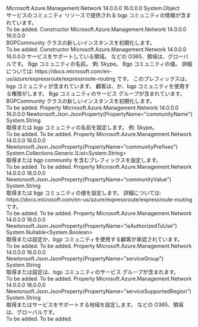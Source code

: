 <Type Name="BGPCommunity" FullName="Microsoft.Azure.Management.Network.Models.BGPCommunity">
  <TypeSignature Language="C#" Value="public class BGPCommunity" />
  <TypeSignature Language="ILAsm" Value=".class public auto ansi beforefieldinit BGPCommunity extends System.Object" />
  <TypeSignature Language="DocId" Value="T:Microsoft.Azure.Management.Network.Models.BGPCommunity" />
  <TypeSignature Language="VB.NET" Value="Public Class BGPCommunity" />
  <TypeSignature Language="F#" Value="type BGPCommunity = class" />
  <AssemblyInfo>
    <AssemblyName>Microsoft.Azure.Management.Network</AssemblyName>
    <AssemblyVersion>14.0.0.0</AssemblyVersion>
    <AssemblyVersion>16.0.0.0</AssemblyVersion>
  </AssemblyInfo>
  <Base>
    <BaseTypeName>System.Object</BaseTypeName>
  </Base>
  <Interfaces />
  <Docs>
    <summary>
            サービスのコミュニティ リソースで提供される bgp コミュニティの情報が含まれています。
            </summary>
    <remarks>To be added.</remarks>
  </Docs>
  <Members>
    <Member MemberName=".ctor">
      <MemberSignature Language="C#" Value="public BGPCommunity ();" />
      <MemberSignature Language="ILAsm" Value=".method public hidebysig specialname rtspecialname instance void .ctor() cil managed" />
      <MemberSignature Language="DocId" Value="M:Microsoft.Azure.Management.Network.Models.BGPCommunity.#ctor" />
      <MemberSignature Language="VB.NET" Value="Public Sub New ()" />
      <MemberType>Constructor</MemberType>
      <AssemblyInfo>
        <AssemblyName>Microsoft.Azure.Management.Network</AssemblyName>
        <AssemblyVersion>14.0.0.0</AssemblyVersion>
        <AssemblyVersion>16.0.0.0</AssemblyVersion>
      </AssemblyInfo>
      <Parameters />
      <Docs>
        <summary>
            BGPCommunity クラスの新しいインスタンスを初期化します。
            </summary>
        <remarks>To be added.</remarks>
      </Docs>
    </Member>
    <Member MemberName=".ctor">
      <MemberSignature Language="C#" Value="public BGPCommunity (string serviceSupportedRegion = null, string communityName = null, string communityValue = null, System.Collections.Generic.IList&lt;string&gt; communityPrefixes = null, Nullable&lt;bool&gt; isAuthorizedToUse = null, string serviceGroup = null);" />
      <MemberSignature Language="ILAsm" Value=".method public hidebysig specialname rtspecialname instance void .ctor(string serviceSupportedRegion, string communityName, string communityValue, class System.Collections.Generic.IList`1&lt;string&gt; communityPrefixes, valuetype System.Nullable`1&lt;bool&gt; isAuthorizedToUse, string serviceGroup) cil managed" />
      <MemberSignature Language="DocId" Value="M:Microsoft.Azure.Management.Network.Models.BGPCommunity.#ctor(System.String,System.String,System.String,System.Collections.Generic.IList{System.String},System.Nullable{System.Boolean},System.String)" />
      <MemberSignature Language="VB.NET" Value="Public Sub New (Optional serviceSupportedRegion As String = null, Optional communityName As String = null, Optional communityValue As String = null, Optional communityPrefixes As IList(Of String) = null, Optional isAuthorizedToUse As Nullable(Of Boolean) = null, Optional serviceGroup As String = null)" />
      <MemberSignature Language="F#" Value="new Microsoft.Azure.Management.Network.Models.BGPCommunity : string * string * string * System.Collections.Generic.IList&lt;string&gt; * Nullable&lt;bool&gt; * string -&gt; Microsoft.Azure.Management.Network.Models.BGPCommunity" Usage="new Microsoft.Azure.Management.Network.Models.BGPCommunity (serviceSupportedRegion, communityName, communityValue, communityPrefixes, isAuthorizedToUse, serviceGroup)" />
      <MemberType>Constructor</MemberType>
      <AssemblyInfo>
        <AssemblyName>Microsoft.Azure.Management.Network</AssemblyName>
        <AssemblyVersion>14.0.0.0</AssemblyVersion>
        <AssemblyVersion>16.0.0.0</AssemblyVersion>
      </AssemblyInfo>
      <Parameters>
        <Parameter Name="serviceSupportedRegion" Type="System.String" />
        <Parameter Name="communityName" Type="System.String" />
        <Parameter Name="communityValue" Type="System.String" />
        <Parameter Name="communityPrefixes" Type="System.Collections.Generic.IList&lt;System.String&gt;" />
        <Parameter Name="isAuthorizedToUse" Type="System.Nullable&lt;System.Boolean&gt;" />
        <Parameter Name="serviceGroup" Type="System.String" />
      </Parameters>
      <Docs>
        <param name="serviceSupportedRegion">サービスをサポートしている領域。 などの O365、領域は、グローバルです。</param>
        <param name="communityName">Bgp コミュニティの名前。 例: Skype。</param>
        <param name="communityValue">Bgp コミュニティの値。 詳細については: https://docs.microsoft.com/en-us/azure/expressroute/expressroute-routing です。</param>
        <param name="communityPrefixes">このプレフィックスは、bgp コミュニティが含まれています。</param>
        <param name="isAuthorizedToUse">顧客は、か、bgp コミュニティを使用する権限がします。</param>
        <param name="serviceGroup">Bgp コミュニティのサービス グループが含まれています。</param>
        <summary>
            BGPCommunity クラスの新しいインスタンスを初期化します。
            </summary>
        <remarks>To be added.</remarks>
      </Docs>
    </Member>
    <Member MemberName="CommunityName">
      <MemberSignature Language="C#" Value="public string CommunityName { get; set; }" />
      <MemberSignature Language="ILAsm" Value=".property instance string CommunityName" />
      <MemberSignature Language="DocId" Value="P:Microsoft.Azure.Management.Network.Models.BGPCommunity.CommunityName" />
      <MemberSignature Language="VB.NET" Value="Public Property CommunityName As String" />
      <MemberSignature Language="F#" Value="member this.CommunityName : string with get, set" Usage="Microsoft.Azure.Management.Network.Models.BGPCommunity.CommunityName" />
      <MemberType>Property</MemberType>
      <AssemblyInfo>
        <AssemblyName>Microsoft.Azure.Management.Network</AssemblyName>
        <AssemblyVersion>14.0.0.0</AssemblyVersion>
        <AssemblyVersion>16.0.0.0</AssemblyVersion>
      </AssemblyInfo>
      <Attributes>
        <Attribute>
          <AttributeName>Newtonsoft.Json.JsonProperty(PropertyName="communityName")</AttributeName>
        </Attribute>
      </Attributes>
      <ReturnValue>
        <ReturnType>System.String</ReturnType>
      </ReturnValue>
      <Docs>
        <summary>
            取得または bgp コミュニティの名前を設定します。 例: Skype。
            </summary>
        <value>To be added.</value>
        <remarks>To be added.</remarks>
      </Docs>
    </Member>
    <Member MemberName="CommunityPrefixes">
      <MemberSignature Language="C#" Value="public System.Collections.Generic.IList&lt;string&gt; CommunityPrefixes { get; set; }" />
      <MemberSignature Language="ILAsm" Value=".property instance class System.Collections.Generic.IList`1&lt;string&gt; CommunityPrefixes" />
      <MemberSignature Language="DocId" Value="P:Microsoft.Azure.Management.Network.Models.BGPCommunity.CommunityPrefixes" />
      <MemberSignature Language="VB.NET" Value="Public Property CommunityPrefixes As IList(Of String)" />
      <MemberSignature Language="F#" Value="member this.CommunityPrefixes : System.Collections.Generic.IList&lt;string&gt; with get, set" Usage="Microsoft.Azure.Management.Network.Models.BGPCommunity.CommunityPrefixes" />
      <MemberType>Property</MemberType>
      <AssemblyInfo>
        <AssemblyName>Microsoft.Azure.Management.Network</AssemblyName>
        <AssemblyVersion>14.0.0.0</AssemblyVersion>
        <AssemblyVersion>16.0.0.0</AssemblyVersion>
      </AssemblyInfo>
      <Attributes>
        <Attribute>
          <AttributeName>Newtonsoft.Json.JsonProperty(PropertyName="communityPrefixes")</AttributeName>
        </Attribute>
      </Attributes>
      <ReturnValue>
        <ReturnType>System.Collections.Generic.IList&lt;System.String&gt;</ReturnType>
      </ReturnValue>
      <Docs>
        <summary>
            取得または bgp community を含むプレフィックスを設定します。
            </summary>
        <value>To be added.</value>
        <remarks>To be added.</remarks>
      </Docs>
    </Member>
    <Member MemberName="CommunityValue">
      <MemberSignature Language="C#" Value="public string CommunityValue { get; set; }" />
      <MemberSignature Language="ILAsm" Value=".property instance string CommunityValue" />
      <MemberSignature Language="DocId" Value="P:Microsoft.Azure.Management.Network.Models.BGPCommunity.CommunityValue" />
      <MemberSignature Language="VB.NET" Value="Public Property CommunityValue As String" />
      <MemberSignature Language="F#" Value="member this.CommunityValue : string with get, set" Usage="Microsoft.Azure.Management.Network.Models.BGPCommunity.CommunityValue" />
      <MemberType>Property</MemberType>
      <AssemblyInfo>
        <AssemblyName>Microsoft.Azure.Management.Network</AssemblyName>
        <AssemblyVersion>14.0.0.0</AssemblyVersion>
        <AssemblyVersion>16.0.0.0</AssemblyVersion>
      </AssemblyInfo>
      <Attributes>
        <Attribute>
          <AttributeName>Newtonsoft.Json.JsonProperty(PropertyName="communityValue")</AttributeName>
        </Attribute>
      </Attributes>
      <ReturnValue>
        <ReturnType>System.String</ReturnType>
      </ReturnValue>
      <Docs>
        <summary>
            取得または bgp コミュニティの値を設定します。 詳細については: https://docs.microsoft.com/en-us/azure/expressroute/expressroute-routing です。
            </summary>
        <value>To be added.</value>
        <remarks>To be added.</remarks>
      </Docs>
    </Member>
    <Member MemberName="IsAuthorizedToUse">
      <MemberSignature Language="C#" Value="public Nullable&lt;bool&gt; IsAuthorizedToUse { get; set; }" />
      <MemberSignature Language="ILAsm" Value=".property instance valuetype System.Nullable`1&lt;bool&gt; IsAuthorizedToUse" />
      <MemberSignature Language="DocId" Value="P:Microsoft.Azure.Management.Network.Models.BGPCommunity.IsAuthorizedToUse" />
      <MemberSignature Language="VB.NET" Value="Public Property IsAuthorizedToUse As Nullable(Of Boolean)" />
      <MemberSignature Language="F#" Value="member this.IsAuthorizedToUse : Nullable&lt;bool&gt; with get, set" Usage="Microsoft.Azure.Management.Network.Models.BGPCommunity.IsAuthorizedToUse" />
      <MemberType>Property</MemberType>
      <AssemblyInfo>
        <AssemblyName>Microsoft.Azure.Management.Network</AssemblyName>
        <AssemblyVersion>14.0.0.0</AssemblyVersion>
        <AssemblyVersion>16.0.0.0</AssemblyVersion>
      </AssemblyInfo>
      <Attributes>
        <Attribute>
          <AttributeName>Newtonsoft.Json.JsonProperty(PropertyName="isAuthorizedToUse")</AttributeName>
        </Attribute>
      </Attributes>
      <ReturnValue>
        <ReturnType>System.Nullable&lt;System.Boolean&gt;</ReturnType>
      </ReturnValue>
      <Docs>
        <summary>
            取得または設定か、bgp コミュニティを使用する顧客が承認されています。
            </summary>
        <value>To be added.</value>
        <remarks>To be added.</remarks>
      </Docs>
    </Member>
    <Member MemberName="ServiceGroup">
      <MemberSignature Language="C#" Value="public string ServiceGroup { get; set; }" />
      <MemberSignature Language="ILAsm" Value=".property instance string ServiceGroup" />
      <MemberSignature Language="DocId" Value="P:Microsoft.Azure.Management.Network.Models.BGPCommunity.ServiceGroup" />
      <MemberSignature Language="VB.NET" Value="Public Property ServiceGroup As String" />
      <MemberSignature Language="F#" Value="member this.ServiceGroup : string with get, set" Usage="Microsoft.Azure.Management.Network.Models.BGPCommunity.ServiceGroup" />
      <MemberType>Property</MemberType>
      <AssemblyInfo>
        <AssemblyName>Microsoft.Azure.Management.Network</AssemblyName>
        <AssemblyVersion>14.0.0.0</AssemblyVersion>
        <AssemblyVersion>16.0.0.0</AssemblyVersion>
      </AssemblyInfo>
      <Attributes>
        <Attribute>
          <AttributeName>Newtonsoft.Json.JsonProperty(PropertyName="serviceGroup")</AttributeName>
        </Attribute>
      </Attributes>
      <ReturnValue>
        <ReturnType>System.String</ReturnType>
      </ReturnValue>
      <Docs>
        <summary>
            取得または設定は、bgp コミュニティのサービス グループが含まれます。
            </summary>
        <value>To be added.</value>
        <remarks>To be added.</remarks>
      </Docs>
    </Member>
    <Member MemberName="ServiceSupportedRegion">
      <MemberSignature Language="C#" Value="public string ServiceSupportedRegion { get; set; }" />
      <MemberSignature Language="ILAsm" Value=".property instance string ServiceSupportedRegion" />
      <MemberSignature Language="DocId" Value="P:Microsoft.Azure.Management.Network.Models.BGPCommunity.ServiceSupportedRegion" />
      <MemberSignature Language="VB.NET" Value="Public Property ServiceSupportedRegion As String" />
      <MemberSignature Language="F#" Value="member this.ServiceSupportedRegion : string with get, set" Usage="Microsoft.Azure.Management.Network.Models.BGPCommunity.ServiceSupportedRegion" />
      <MemberType>Property</MemberType>
      <AssemblyInfo>
        <AssemblyName>Microsoft.Azure.Management.Network</AssemblyName>
        <AssemblyVersion>14.0.0.0</AssemblyVersion>
        <AssemblyVersion>16.0.0.0</AssemblyVersion>
      </AssemblyInfo>
      <Attributes>
        <Attribute>
          <AttributeName>Newtonsoft.Json.JsonProperty(PropertyName="serviceSupportedRegion")</AttributeName>
        </Attribute>
      </Attributes>
      <ReturnValue>
        <ReturnType>System.String</ReturnType>
      </ReturnValue>
      <Docs>
        <summary>
            取得またはサービスをサポートする地域を設定します。 などの O365、領域は、グローバルです。
            </summary>
        <value>To be added.</value>
        <remarks>To be added.</remarks>
      </Docs>
    </Member>
  </Members>
</Type>